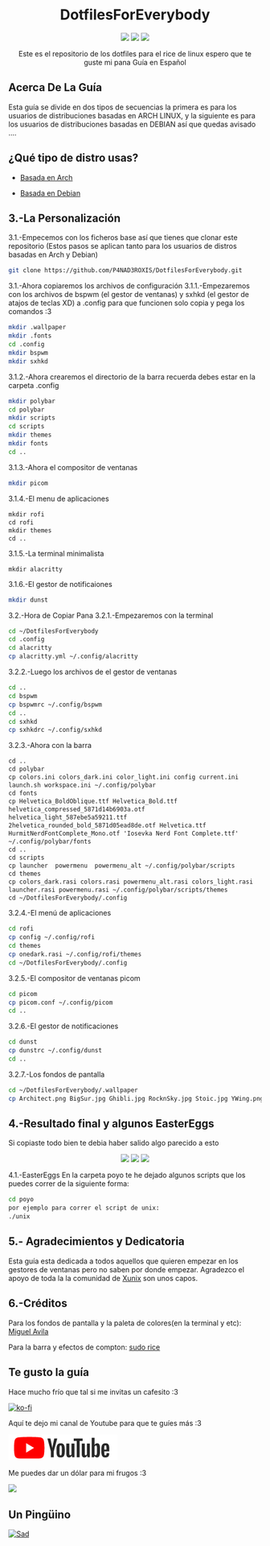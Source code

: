 <h1 align="center">DotfilesForEverybody</h1>
<p align="center">
  <img src="https://img.shields.io/badge/MAINTAINED-YES-green?style=for-the-badge">
  <img src="https://img.shields.io/badge/LICENSE-MIT-blue?style=for-the-badge">
  <img src="https://img.shields.io/github/issues/P4NAD3ROXIS/DotfilesForEverybody?style=for-the-badge"
</p>



<p align="center">Este es el repositorio de los dotfiles para el rice de linux espero que te guste mi pana Guía en Español</p>

## Acerca De La Guía 
Esta guía se divide en dos tipos de secuencias la primera es para los usuarios de distribuciones basadas en ARCH LINUX, y la siguiente es para los usuarios de distribuciones basadas en DEBIAN así que quedas avisado ....

## ¿Qué tipo de distro usas?

- [Basada en Arch](https://github.com/P4NAD3ROXIS/DotfilesForEverybody/blob/main/Guide/Spanish-Version/Distros/Readme.md)

- [Basada en Debian](https://github.com/P4NAD3ROXIS/DotfilesForEverybody/blob/main/Guide/Spanish-Version/Distros/README.md)

## 3.-La Personalización
3.1.-Empecemos con los ficheros base así que tienes que clonar este repositorio (Estos pasos se aplican tanto para los usuarios de distros basadas en Arch y Debian)
```bash
git clone https://github.com/P4NAD3ROXIS/DotfilesForEverybody.git
```
3.1.-Ahora copiaremos los archivos de configuración 
3.1.1.-Empezaremos con los archivos de bspwm (el gestor de ventanas) y sxhkd (el gestor de atajos de teclas XD) a .config para que funcionen solo copia y pega los comandos :3
```bash
mkdir .wallpaper
mkdir .fonts
cd .config
mkdir bspwm
mkdir sxhkd
```
3.1.2.-Ahora crearemos el directorio de la barra recuerda debes estar en la carpeta .config
```bash
mkdir polybar
cd polybar
mkdir scripts
cd scripts
mkdir themes
mkdir fonts
cd ..
```
3.1.3.-Ahora el compositor de ventanas
```bash
mkdir picom
```
3.1.4.-El menu de aplicaciones
```
mkdir rofi
cd rofi
mkdir themes
cd ..
```
3.1.5.-La terminal minimalista
```
mkdir alacritty
```
3.1.6.-El gestor de notificaiones
```bash
mkdir dunst
```
3.2.-Hora de Copiar Pana
3.2.1.-Empezaremos con la terminal
```bash
cd ~/DotfilesForEverybody
cd .config
cd alacritty
cp alacritty.yml ~/.config/alacritty
```
3.2.2.-Luego los archivos de el gestor de ventanas
```bash
cd ..
cd bspwm
cp bspwmrc ~/.config/bspwm
cd ..
cd sxhkd
cp sxhkdrc ~/.config/sxhkd
```
3.2.3.-Ahora con la barra
```
cd ..
cd polybar
cp colors.ini colors_dark.ini color_light.ini config current.ini launch.sh workspace.ini ~/.config/polybar
cd fonts
cp Helvetica_BoldOblique.ttf Helvetica_Bold.ttf helvetica_compressed_5871d14b6903a.otf helvetica_light_587ebe5a59211.ttf 2helvetica_rounded_bold_5871d05ead8de.otf Helvetica.ttf HurmitNerdFontComplete_Mono.otf 'Iosevka Nerd Font Complete.ttf' ~/.config/polybar/fonts
cd ..
cd scripts
cp launcher  powermenu  powermenu_alt ~/.config/polybar/scripts
cd themes
cp colors_dark.rasi colors.rasi powermenu_alt.rasi colors_light.rasi launcher.rasi powermenu.rasi ~/.config/polybar/scripts/themes
cd ~/DotfilesForEverybody/.config
```
3.2.4.-El menú de aplicaciones
```bash
cd rofi
cp config ~/.config/rofi
cd themes
cp onedark.rasi ~/.config/rofi/themes
cd ~/DotfilesForEverybody/.config
```
3.2.5.-El compositor de ventanas picom
```bash
cd picom
cp picom.conf ~/.config/picom
cd ..
```
3.2.6.-El gestor de notificaciones
```bash
cd dunst
cp dunstrc ~/.config/dunst
cd ..
```
3.2.7.-Los fondos de pantalla
```bash
cd ~/DotfilesForEverybody/.wallpaper
cp Architect.png BigSur.jpg Ghibli.jpg RocknSky.jpg Stoic.jpg YWing.png ~/.wallpaper
```
## 4.-Resultado final y algunos EasterEggs
Si copiaste todo bien te debia haber salido algo parecido a esto
<p align="center">
  <img src="https://i.imgur.com/YDQO2bQ.png">
  <img src="https://i.imgur.com/AImpdAj.png">
  <img src="https://i.imgur.com/mnkMygA.png"
</p>

4.1.-EasterEggs
En la carpeta poyo te he dejado algunos scripts que los puedes correr de la siguiente forma:

```bash
cd poyo
por ejemplo para correr el script de unix:
./unix
```
## 5.- Agradecimientos y Dedicatoria
Esta guía esta dedicada a todos aquellos que quieren empezar en los gestores de ventanas pero no saben por donde empezar. Agradezco el apoyo de toda la la comunidad de [Xunix](https://www.facebook.com/groups/xunix.welcome.to.the.heaven) son unos capos.

## 6.-Créditos

Para los fondos de pantalla y la paleta de colores(en la terminal y etc): [Miguel Avila](https://github.com/MiguelRAvila)


Para la barra y efectos de compton: [sudo rice](https://github.com/VaughnValle)


## Te gusto la guía
Hace mucho frío que tal si me invitas un cafesito :3

[![ko-fi](https://www.ko-fi.com/img/githubbutton_sm.svg)](https://ko-fi.com/panaderoxis)

Aquí te dejo mi canal de Youtube para que te guíes más :3

[![](https://raw.githubusercontent.com/VaughnValle/demo/master/yt-badge.png)](https://www.youtube.com/channel/UC8FF0V99oxY0k_im1-_Tyvg)

Me puedes dar un dólar para mi frugos :3

[![](https://c5.patreon.com/external/logo/become_a_patron_button.png)](https://www.patreon.com/natry_nenvf)



## Un Pingüino


[![Sad](https://i.pinimg.com/originals/48/69/68/48696843b6a213fcdecfd996fb42061a.jpg)](https://www.youtube.com/watch?v=Le_gTAlBNO8)
